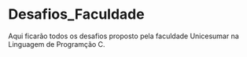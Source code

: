 # Desafios_Faculdade
Aqui ficarão todos os desafios proposto pela faculdade Unicesumar na Linguagem de Programção C.